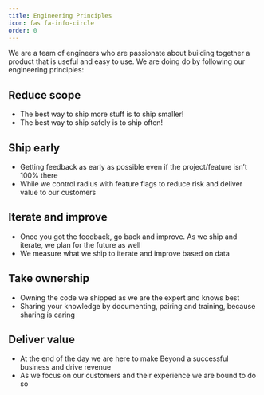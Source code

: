 ```yaml
---
title: Engineering Principles
icon: fas fa-info-circle
order: 0
---
```


We are a team of engineers who are passionate about building together a product that is useful and easy to use. We are doing do by following our engineering principles:


## Reduce scope
   - The best way to ship more stuff is to ship smaller!
   - The best way to ship safely is to ship often!

## Ship early
   - Getting feedback as early as possible even if the project/feature isn’t 100% there
   - While we control radius with feature flags to reduce risk and deliver value to our customers

## Iterate and improve
   - Once you got the feedback, go back and improve. As we ship and iterate, we plan for the future as well
   - We measure what we ship to iterate and improve based on data

## Take ownership
   - Owning the code we shipped as we are the expert and knows best
   - Sharing your knowledge by documenting, pairing and training, because sharing is caring

## Deliver value
   - At the end of the day we are here to make Beyond a successful business and drive revenue
   - As we focus on our customers and their experience we are bound to do so

